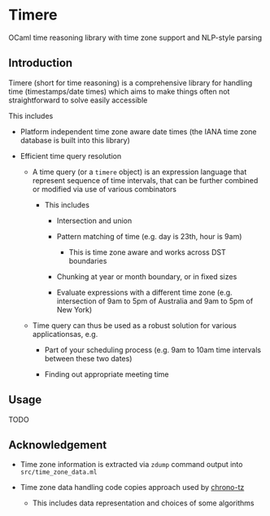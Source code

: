 # Timere
OCaml time reasoning library with time zone support and NLP-style parsing 

## Introduction

Timere (short for time reasoning) is a comprehensive library for handling time (timestamps/date times) which aims to make things often not straightforward to solve easily accessible

This includes

- Platform independent time zone aware date times (the IANA time zone database is built into this library)

- Efficient time query resolution

  - A time query (or a `timere` object) is an expression language that represent sequence of time intervals, that can be further combined or modified via use of various combinators

    - This includes

      - Intersection and union

      - Pattern matching of time (e.g. day is 23th, hour is 9am)

        - This is time zone aware and works across DST boundaries

      - Chunking at year or month boundary, or in fixed sizes

      - Evaluate expressions with a different time zone (e.g. intersection of 9am to 5pm of Australia and 9am to 5pm of New York)

  - Time query can thus be used as a robust solution for various applicationsas, e.g.

    - Part of your scheduling process (e.g. 9am to 10am time intervals between these two dates)

    - Finding out appropriate meeting time

## Usage

TODO

## Acknowledgement

- Time zone information is extracted via `zdump` command output into `src/time_zone_data.ml`

- Time zone data handling code copies approach used by [chrono-tz](https://github.com/chronotope/chrono-tz)

  - This includes data representation and choices of some algorithms
